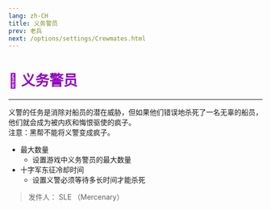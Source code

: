 ```yaml
---
lang: zh-CH
title: 义务警员
prev: 老兵
next: /options/settings/Crewmates.html
---
```


# <font color="#9304c1">🤺 <b>义务警员</b></font> <Badge text="Killing" type="tip" vertical="middle"/>

***

义警的任务是消除对船员的潜在威胁，但如果他们错误地杀死了一名无辜的船员，他们就会成为被内疚和悔恨驱使的疯子。<br>
注意：黑帮不能将义警变成疯子。

- 最大数量
  - 设置游戏中义务警员的最大数量
- 十字军东征冷却时间
  - 设置义警必须等待多长时间才能杀死

> 发件人： SLE （Mercenary）
